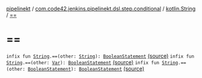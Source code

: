 [pipelinekt](../../index.md) / [com.code42.jenkins.pipelinekt.dsl.step.conditional](../index.md) / [kotlin.String](index.md) / [==](./==.md)

# ==

`infix fun `[`String`](https://kotlinlang.org/api/latest/jvm/stdlib/kotlin/-string/index.html)`.==(other: `[`String`](https://kotlinlang.org/api/latest/jvm/stdlib/kotlin/-string/index.html)`): `[`BooleanStatement`](../../com.code42.jenkins.pipelinekt.core.conditional/-boolean-statement/index.md) [(source)](https://github.com/code42/pipelinekt/tree/master/dsl/src/main/kotlin/com/code42/jenkins/pipelinekt/dsl/step/conditional/BooleanStatementDsl.kt#L59)
`infix fun `[`String`](https://kotlinlang.org/api/latest/jvm/stdlib/kotlin/-string/index.html)`.==(other: `[`Var`](../../com.code42.jenkins.pipelinekt.core.vars/-var/index.md)`): `[`BooleanStatement`](../../com.code42.jenkins.pipelinekt.core.conditional/-boolean-statement/index.md) [(source)](https://github.com/code42/pipelinekt/tree/master/dsl/src/main/kotlin/com/code42/jenkins/pipelinekt/dsl/step/conditional/BooleanStatementDsl.kt#L60)
`infix fun `[`String`](https://kotlinlang.org/api/latest/jvm/stdlib/kotlin/-string/index.html)`.==(other: `[`BooleanStatement`](../../com.code42.jenkins.pipelinekt.core.conditional/-boolean-statement/index.md)`): `[`BooleanStatement`](../../com.code42.jenkins.pipelinekt.core.conditional/-boolean-statement/index.md) [(source)](https://github.com/code42/pipelinekt/tree/master/dsl/src/main/kotlin/com/code42/jenkins/pipelinekt/dsl/step/conditional/BooleanStatementDsl.kt#L64)